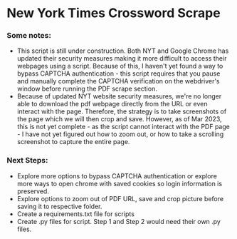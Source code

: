 # New York Times Crossword Scrape 

### Some notes: 
  - This script is still under construction. Both NYT and Google Chrome has updated their security measures making it more difficult to access their webpages using a script. Because of this, I haven't yet found a way to bypass CAPTCHA authentication - this script requires that you pause and manually complete the CAPTCHA verification on the webdriver's window before running the PDF scrape section. 
  - Because of updated NYT website security measures, we're no longer able to download the pdf webpage directly from the URL or even interact with the page. Therefore, the strategy is to take screenshots of the page which we will then crop and save. However, as of Mar 2023, this is not yet complete - as the script cannot interact with the PDF page - I have not yet figured out how to zoom out, or how to take a scrolling screenshot to capture the entire page. 

### Next Steps: 
  - Explore more options to bypass CAPTCHA authentication or explore more ways to open chrome with saved cookies so login information is preserved. 
  - Explore options to zoom out of PDF URL, save and crop picture before saving it to respective folder.
  - Create a requirements.txt file for scripts
  - Create .py files for script. Step 1 and Step 2 would need their own .py files. 
